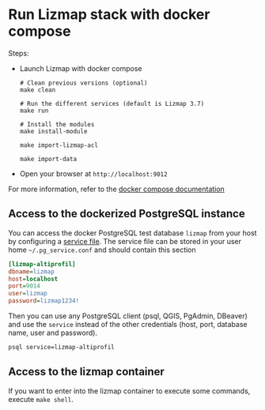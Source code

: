 # Run Lizmap stack with docker compose

Steps:

- Launch Lizmap with docker compose
    ```
    # Clean previous versions (optional)
    make clean

    # Run the different services (default is Lizmap 3.7)
    make run

    # Install the modules
    make install-module

    make import-lizmap-acl

    make import-data
    ```

- Open your browser at `http://localhost:9012`

For more information, refer to the [docker compose documentation](https://docs.docker.com/compose/)

## Access to the dockerized PostgreSQL instance

You can access the docker PostgreSQL test database `lizmap` from your host by configuring a
[service file](https://docs.qgis.org/latest/en/docs/user_manual/managing_data_source/opening_data.html#postgresql-service-connection-file).
The service file can be stored in your user home `~/.pg_service.conf` and should contain this section

```ini
[lizmap-altiprofil]
dbname=lizmap
host=localhost
port=9014
user=lizmap
password=lizmap1234!
```

Then you can use any PostgreSQL client (psql, QGIS, PgAdmin, DBeaver) and use the `service`
instead of the other credentials (host, port, database name, user and password).

```bash
psql service=lizmap-altiprofil
```

## Access to the lizmap container

If you want to enter into the lizmap container to execute some commands,
execute `make shell`.
